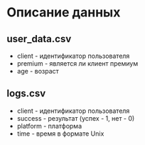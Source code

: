 # Описание данных

## user_data.csv

- client - идентификатор пользователя
- premium - является ли клиент премиум
- age - возраст

## logs.csv

- client - идентификатор пользователя
- success - результат (успех - 1, нет - 0)
- platform - платформа
- time - время в формате Unix
